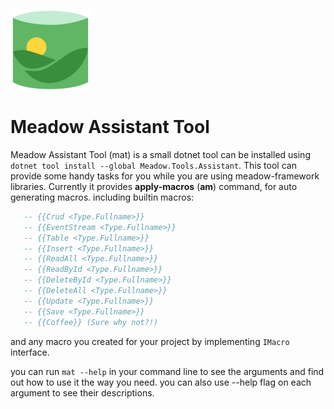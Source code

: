 

![Meadow Logo](../Graphics/MeadowIcon.png)



Meadow Assistant Tool
=====================


Meadow Assistant Tool (mat) is a small dotnet tool can be installed using  
```dotnet tool install --global Meadow.Tools.Assistant```. This tool can provide 
some handy tasks for you while you are using meadow-framework libraries. 
Currently it provides __apply-macros__ (__am__) command, for auto generating macros. 
including builtin macros: 
```sql
   -- {{Crud <Type.Fullname>}}
   -- {{EventStream <Type.Fullname>}}
   -- {{Table <Type.Fullname>}}
   -- {{Insert <Type.Fullname>}}
   -- {{ReadAll <Type.Fullname>}}
   -- {{ReadById <Type.Fullname>}}
   -- {{DeleteById <Type.Fullname>}}
   -- {{DeleteAll <Type.Fullname>}}
   -- {{Update <Type.Fullname>}}
   -- {{Save <Type.Fullname>}}
   -- {{Coffee}} (Sure why not?!)
```

and any macro you created for your project by implementing ```IMacro``` interface.

you can run ```mat --help``` in your command line to see the arguments and find out 
how to use it the way you need. you can also use --help flag on each argument to see their 
descriptions.